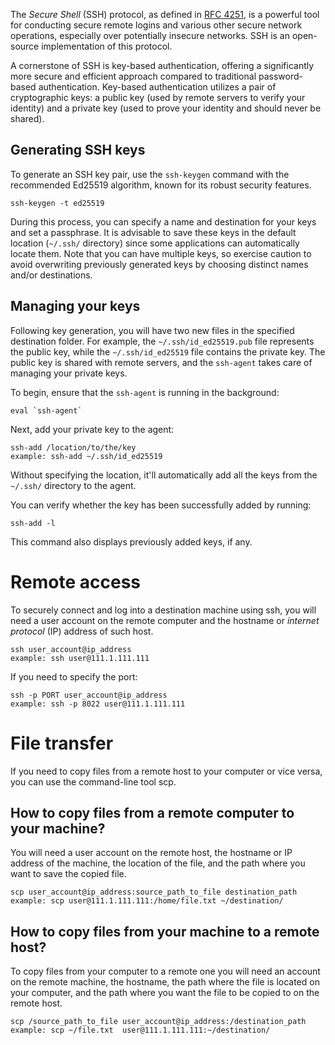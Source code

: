 The _Secure Shell_ (SSH) protocol, as defined in [RFC 4251](https://datatracker.ietf.org/doc/html/rfc4251), is a powerful tool for conducting secure remote logins and various other secure network operations, especially over potentially insecure networks. SSH is an open-source implementation of this protocol.

A cornerstone of SSH is key-based authentication, offering a significantly more secure and efficient approach compared to traditional password-based authentication. Key-based authentication utilizes a pair of cryptographic keys: a public key (used by remote servers to verify your identity) and a private key (used to prove your identity and should never be shared).

## Generating SSH keys

To generate an SSH key pair, use the `ssh-keygen` command with the recommended Ed25519 algorithm, known for its robust security features.

```
ssh-keygen -t ed25519
```

During this process, you can specify a name and destination for your keys and set a passphrase. It is advisable to save these keys in the default location (`~/.ssh/` directory) since some applications can automatically locate them. Note that you can have multiple keys, so exercise caution to avoid overwriting previously generated keys by choosing distinct names and/or destinations.

## Managing your keys

Following key generation, you will have two new files in the specified destination folder. For example, the `~/.ssh/id_ed25519.pub` file represents the public key, while the `~/.ssh/id_ed25519` file contains the private key. The public key is shared with remote servers, and the `ssh-agent` takes care of managing your private keys.

To begin, ensure that the `ssh-agent` is running in the background:

```
eval `ssh-agent`
```

Next, add your private key to the agent:

```
ssh-add /location/to/the/key
example: ssh-add ~/.ssh/id_ed25519
```

Without specifying the location, it'll automatically add all the keys from the `~/.ssh/` directory to the agent.

You can verify whether the key has been successfully added by running:

```
ssh-add -l
```

This command also displays previously added keys, if any.


# Remote access

To securely connect and log into a destination machine using ssh, you will need a user account on the remote computer and the hostname or _internet protocol_ (IP) address of such host.

```
ssh user_account@ip_address
example: ssh user@111.1.111.111
```

If you need to specify the port:
```
ssh -p PORT user_account@ip_address
example: ssh -p 8022 user@111.1.111.111
```

# File transfer

If you need to copy files from a remote host to your computer or vice versa, you can use the command-line tool scp.

## How to copy files from a remote computer to your machine?

You will need a user account on the remote host, the hostname or IP address of the machine, the location of the file, and the path where you want to save the copied file.

```
scp user_account@ip_address:source_path_to_file destination_path
example: scp user@111.1.111.111:/home/file.txt ~/destination/
```

## How to copy files from your machine to a remote host?

To copy files from your computer to a remote one you will need an account on the remote machine, the hostname, the path where the file is located on your computer, and the path where you want the file to be copied to on the remote host.

```
scp /source_path_to_file user_account@ip_address:/destination_path
example: scp ~/file.txt  user@111.1.111.111:~/destination/
```
